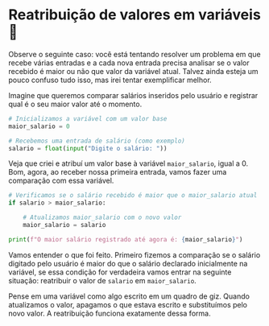 
# Reatribuição de valores em variáveis 🔄

Observe o seguinte caso: você está tentando resolver um problema em que recebe várias entradas e a cada nova entrada precisa analisar se o valor recebido é maior ou não que valor da variável atual. Talvez ainda esteja um pouco confuso tudo isso, mas irei tentar exemplificar melhor.

Imagine que queremos comparar salários inseridos pelo usuário e registrar qual é o seu maior valor até o momento.

```python
# Inicializamos a variável com um valor base
maior_salario = 0

# Recebemos uma entrada de salário (como exemplo)
salario = float(input("Digite o salário: "))
```

Veja que criei e atribuí um valor base à variável `maior_salario`, igual a 0. Bom, agora, ao receber nossa primeira entrada, vamos fazer uma comparação com essa variável.

```python
# Verificamos se o salário recebido é maior que o maior_salario atual
if salario > maior_salario:

    # Atualizamos maior_salario com o novo valor
    maior_salario = salario

print(f"O maior salário registrado até agora é: {maior_salario}")
```

Vamos entender o que foi feito. Primeiro fizemos a comparação se o salário digitado pelo usuário é maior do que o salário declarado inicialmente na variável, se essa condição for verdadeira vamos entrar na seguinte situação: reatribuir o valor de `salario` em `maior_salario`.

Pense em uma variável como algo escrito em um quadro de giz. Quando atualizamos o valor, apagamos o que estava escrito e substituímos pelo novo valor. A reatribuição funciona exatamente dessa forma.
